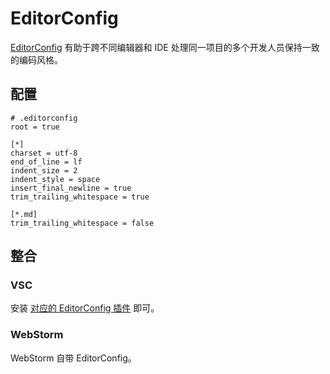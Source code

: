 # EditorConfig

[EditorConfig](https://editorconfig.org/) 有助于跨不同编辑器和 IDE 处理同一项目的多个开发人员保持一致的编码风格。

## 配置

```shell
# .editorconfig
root = true

[*]
charset = utf-8
end_of_line = lf
indent_size = 2
indent_style = space
insert_final_newline = true
trim_trailing_whitespace = true

[*.md]
trim_trailing_whitespace = false

```

## 整合

### VSC

安装 [对应的 EditorConfig 插件](https://marketplace.visualstudio.com/items?itemName=EditorConfig.EditorConfig) 即可。

### WebStorm

WebStorm 自带 EditorConfig。
